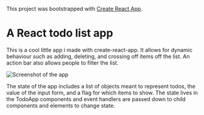 This project was bootstrapped with [Create React App](https://github.com/facebook/create-react-app).

# A React todo list app
This is a cool little app i made with create-react-app. It allows for dynamic behaviour such as adding,
deleting, and crossing off items off the list. An action bar also allows people to filter the list.

![Screenshot of the app]('./src/images/app-screenshot.png')

The state of the app includes a list of objects meant to represent todos, the value of the input form, and 
a flag for which items to show. The state lives in the TodoApp components and event handlers are passed down
to child components and elements to change state.
